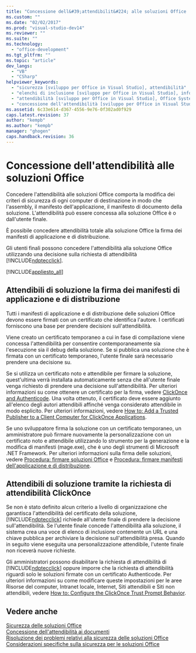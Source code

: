 ```yaml
---
title: "Concessione dell&#39;attendibilit&#224; alle soluzioni Office | Microsoft Docs"
ms.custom: ""
ms.date: "02/02/2017"
ms.prod: "visual-studio-dev14"
ms.reviewer: ""
ms.suite: ""
ms.technology: 
  - "office-development"
ms.tgt_pltfrm: ""
ms.topic: "article"
dev_langs: 
  - "VB"
  - "CSharp"
helpviewer_keywords: 
  - "sicurezza [sviluppo per Office in Visual Studio], attendibilità"
  - "elenchi di inclusione [sviluppo per Office in Visual Studio], informazioni sugli elenchi di inclusione"
  - "attendibilità [sviluppo per Office in Visual Studio], Office System 2007"
  - "concessione dell'attendibilità [sviluppo per Office in Visual Studio]"
ms.assetid: 6c33e614-d367-4556-9e76-0f302ad0f929
caps.latest.revision: 37
author: "kempb"
ms.author: "kempb"
manager: "ghogen"
caps.handback.revision: 36
---
```

# Concessione dell&#39;attendibilit&#224; alle soluzioni Office
  Concedere l'attendibilità alle soluzioni Office comporta la modifica dei criteri di sicurezza di ogni computer di destinazione in modo che l'assembly, il manifesto dell'applicazione, il manifesto di documento della soluzione.  L'attendibilità può essere concessa alla soluzione Office è o dall'utente finale.  
  
 È possibile concedere attendibilità totale alla soluzione Office la firma dei manifesti di applicazione e di distribuzione.  
  
 Gli utenti finali possono concedere l'attendibilità alla soluzione Office utilizzando una decisione sulla richiesta di attendibilità [!INCLUDE[ndptecclick](../vsto/includes/ndptecclick-md.md)].  
  
 [!INCLUDE[appliesto_all](../vsto/includes/appliesto-all-md.md)]  
  
##  <a name="Signing"></a> Attendibili di soluzione la firma dei manifesti di applicazione e di distribuzione  
 Tutti i manifesti di applicazione e di distribuzione delle soluzioni Office devono essere firmati con un certificato che identifica l'autore.  I certificati forniscono una base per prendere decisioni sull'attendibilità.  
  
 Viene creato un certificato temporaneo a cui in fase di compilazione viene concessa l'attendibilità per consentire contemporaneamente sia l'esecuzione sia il debug della soluzione.  Se si pubblica una soluzione che è firmata con un certificato temporaneo, l'utente finale sarà necessario prendere una decisione su.  
  
 Se si utilizza un certificato noto e attendibile per firmare la soluzione, quest'ultima verrà installata automaticamente senza che all'utente finale venga richiesto di prendere una decisione sull'attendibilità.  Per ulteriori informazioni su come ottenere un certificato per la firma, vedere [ClickOnce and Authenticode](../deployment/clickonce-and-authenticode.md).  Una volta ottenuto, il certificato deve essere aggiunto all'elenco degli autori attendibili affinché venga considerato attendibile in modo esplicito.  Per ulteriori informazioni, vedere [How to: Add a Trusted Publisher to a Client Computer for ClickOnce Applications](~/deployment/how-to-add-a-trusted-publisher-to-a-client-computer-for-clickonce-applications.md).  
  
 Se uno sviluppatore firma la soluzione con un certificato temporaneo, un amministratore può firmare nuovamente la personalizzazione con un certificato noto e attendibile utilizzando lo strumento per la generazione e la modifica di manifesti \(mage.exe\), che è uno degli strumenti di Microsoft .NET Framework.  Per ulteriori informazioni sulla firma delle soluzioni, vedere [Procedura: firmare soluzioni Office](../vsto/how-to-sign-office-solutions.md) e [Procedura: firmare manifesti dell'applicazione e di distribuzione](~/ide/how-to-sign-application-and-deployment-manifests.md).  
  
##  <a name="TrustPrompt"></a> Attendibili di soluzione tramite la richiesta di attendibilità ClickOnce  
 Se non è stato definito alcun criterio a livello di organizzazione che garantisca l'attendibilità del certificato della soluzione, [!INCLUDE[ndptecclick](../vsto/includes/ndptecclick-md.md)] richiede all'utente finale di prendere la decisione sull'attendibilità.  Se l'utente finale concede l'attendibilità alla soluzione, il sistema crea una voce di elenco di inclusione contenente un URL e una chiave pubblica per archiviare la decisione sull'attendibilità presa.  Quando in seguito viene eseguita una personalizzazione attendibile, l'utente finale non riceverà nuove richieste.  
  
 Gli amministratori possono disabilitare la richiesta di attendibilità di [!INCLUDE[ndptecclick](../vsto/includes/ndptecclick-md.md)] oppure imporre che la richiesta di attendibilità riguardi solo le soluzioni firmate con un certificato Authenticode.  Per ulteriori informazioni su come modificare queste impostazioni per le aree Risorse del computer, Intranet locale, Internet, Siti attendibili e Siti non attendibili, vedere [How to: Configure the ClickOnce Trust Prompt Behavior](~/deployment/how-to-configure-the-clickonce-trust-prompt-behavior.md).  
  
## Vedere anche  
 [Sicurezza delle soluzioni Office](../vsto/securing-office-solutions.md)   
 [Concessione dell'attendibilità ai documenti](../vsto/granting-trust-to-documents.md)   
 [Risoluzione dei problemi relativi alla sicurezza delle soluzioni Office](../vsto/troubleshooting-office-solution-security.md)   
 [Considerazioni specifiche sulla sicurezza per le soluzioni Office](../vsto/specific-security-considerations-for-office-solutions.md)  
  
  